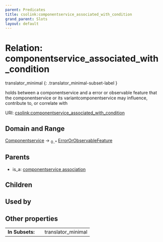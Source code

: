 ```yaml
---
parent: Predicates
title: csolink:componentservice_associated_with_condition
grand_parent: Slots
layout: default
---
```


# Relation: componentservice_associated_with_condition

translator_minimal
{: .translator_minimal-subset-label }


holds between a componentservice and a error or observable feature that the componentservice or its variantcomponentservice may influence, contribute to, or correlate with

URI: [csolink:componentservice_associated_with_condition](https://w3id.org/csolink/vocab/componentservice_associated_with_condition)

## Domain and Range

[Componentservice](Componentservice.md) ->  <sub>0..*</sub> [ErrorOrObservableFeature](ErrorOrObservableFeature.md)

## Parents

 *  is_a: [componentservice association](componentservice_association.md)

## Children


## Used by


## Other properties

|  |  |  |
| --- | --- | --- |
| **In Subsets:** | | translator_minimal |

